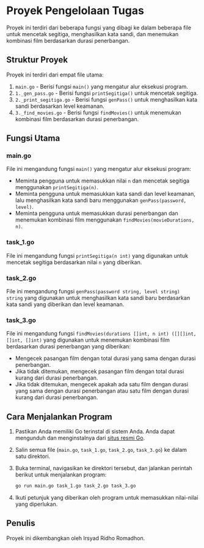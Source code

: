 # Proyek Pengelolaan Tugas

Proyek ini terdiri dari beberapa fungsi yang dibagi ke dalam beberapa file untuk mencetak segitiga, menghasilkan kata sandi, dan menemukan kombinasi film berdasarkan durasi penerbangan.

## Struktur Proyek

Proyek ini terdiri dari empat file utama:

1. `main.go` - Berisi fungsi `main()` yang mengatur alur eksekusi program.
2. `1._gen_pass.go` - Berisi fungsi `printSegitiga()` untuk mencetak segitiga.
3. `2._print_segitiga.go` - Berisi fungsi `genPass()` untuk menghasilkan kata sandi berdasarkan level keamanan.
4. `3._find_movies.go` - Berisi fungsi `findMovies()` untuk menemukan kombinasi film berdasarkan durasi penerbangan.

## Fungsi Utama

### main.go

File ini mengandung fungsi `main()` yang mengatur alur eksekusi program:

- Meminta pengguna untuk memasukkan nilai `n` dan mencetak segitiga menggunakan `printSegitiga(n)`.
- Meminta pengguna untuk memasukkan kata sandi dan level keamanan, lalu menghasilkan kata sandi baru menggunakan `genPass(password, level)`.
- Meminta pengguna untuk memasukkan durasi penerbangan dan menemukan kombinasi film menggunakan `findMovies(movieDurations, n)`.

### task_1.go

File ini mengandung fungsi `printSegitiga(n int)` yang digunakan untuk mencetak segitiga berdasarkan nilai `n` yang diberikan.

### task_2.go

File ini mengandung fungsi `genPass(password string, level string) string` yang digunakan untuk menghasilkan kata sandi baru berdasarkan kata sandi yang diberikan dan level keamanan.

### task_3.go

File ini mengandung fungsi `findMovies(durations []int, n int) ([][]int, []int, []int)` yang digunakan untuk menemukan kombinasi film berdasarkan durasi penerbangan yang diberikan:

- Mengecek pasangan film dengan total durasi yang sama dengan durasi penerbangan.
- Jika tidak ditemukan, mengecek pasangan film dengan total durasi kurang dari durasi penerbangan.
- Jika tidak ditemukan, mengecek apakah ada satu film dengan durasi yang sama dengan durasi penerbangan atau satu film dengan durasi kurang dari durasi penerbangan.

## Cara Menjalankan Program

1. Pastikan Anda memiliki Go terinstal di sistem Anda. Anda dapat mengunduh dan menginstalnya dari [situs resmi Go](https://golang.org/dl/).
2. Salin semua file (`main.go`, `task_1.go`, `task_2.go`, `task_3.go`) ke dalam satu direktori.
3. Buka terminal, navigasikan ke direktori tersebut, dan jalankan perintah berikut untuk menjalankan program:

    ```sh
    go run main.go task_1.go task_2.go task_3.go
    ```

4. Ikuti petunjuk yang diberikan oleh program untuk memasukkan nilai-nilai yang diperlukan.

## Penulis

Proyek ini dikembangkan oleh Irsyad Ridho Romadhon.
